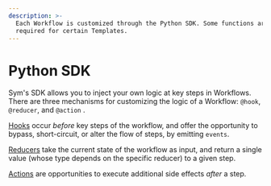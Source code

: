 ```yaml
---
description: >-
  Each Workflow is customized through the Python SDK. Some functions are
  required for certain Templates.
---
```


# Python SDK

Sym's SDK allows you to inject your own logic at key steps in Workflows. There are three mechanisms for customizing the logic of a Workflow: `@hook`, `@reducer`, and `@action` .

[Hooks](hooks.md) occur _before_ key steps of the workflow, and offer the opportunity to bypass, short-circuit, or alter the flow of steps, by emitting `events`.

[Reducers](reducers.md) take the current state of the workflow as input, and return a single value \(whose type depends on the specific reducer\) to a given step.

[Actions](actions.md) are opportunities to execute additional side effects _after_ a step.

